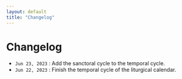 ```yaml
---
layout: default
title: "Changelog"
---
```


# Changelog

- `Jun 23, 2023` : Add the sanctoral cycle to the temporal cycle.
- `Jun 22, 2023` : Finish the temporal cycle of the liturgical calendar.


